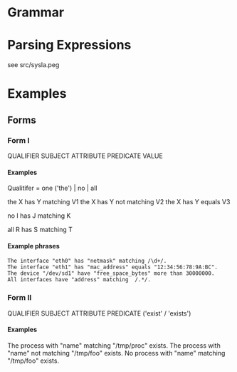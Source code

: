 Grammar
=======

# Parsing Expressions

  see src/sysla.peg

# Examples

## Forms

### Form I

  QUALIFIER SUBJECT ATTRIBUTE PREDICATE VALUE

#### Examples

  Qualitifer = one ('the') | no | all

  the X has Y matching V1
  the X has Y not matching V2
  the X has Y equals V3

  no I has J matching K

  all R has S matching T

#### Example phrases

    The interface "eth0" has "netmask" matching /\d+/.
    The interface "eth1" has "mac_address" equals "12:34:56:78:9A:BC".
    The device "/dev/sd1" have "free_space_bytes" more than 30000000.
    All interfaces have "address" matching  /.*/.

### Form II

  QUALIFIER SUBJECT ATTRIBUTE PREDICATE ('exist' / 'exists')

#### Examples

  The process with "name" matching "/tmp/proc" exists.
  The process with "name" not matching "/tmp/foo" exists.
  No process with "name" matching "/tmp/foo" exists.
